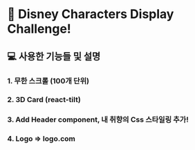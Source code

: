 # 🙂 Disney Characters Display Challenge!

## 💻 사용한 기능들 및 설명

### 1. 무한 스크롤 (100개 단위)
### 2. 3D Card (react-tilt)
### 3. Add Header component, 내 취향의 Css 스타일링 추가!
### 4. Logo => logo.com
